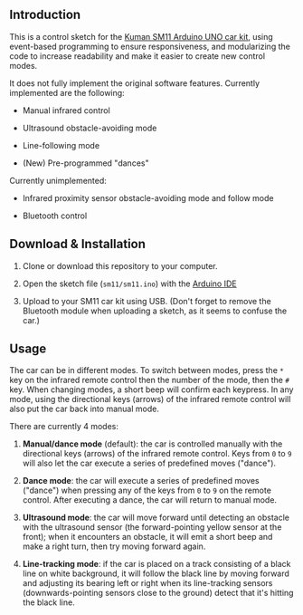 ## Introduction

This is a control sketch for the [Kuman SM11 Arduino UNO car kit](http://www.kumantech.com/kuman-arduino-uno-bluetooth-irafred-remote-control-smart-robot-car-kit-sm11_p0415.html),
using event-based programming to ensure responsiveness, and modularizing the
code to increase readability and make it easier to create new control modes.

It does not fully implement the original software features. Currently
implemented are the following:

* Manual infrared control

* Ultrasound obstacle-avoiding mode

* Line-following mode

* (New) Pre-programmed "dances"


Currently unimplemented:

* Infrared proximity sensor obstacle-avoiding mode and follow mode

* Bluetooth control


## Download & Installation

1. Clone or download this repository to your computer.

2. Open the sketch file (`sm11/sm11.ino`) with the [Arduino IDE](https://www.arduino.cc/en/Main/Software)

3. Upload to your SM11 car kit using USB. (Don't forget to remove the Bluetooth module
when uploading a sketch, as it seems to confuse the car.)

## Usage

The car can be in different modes. To switch between modes, press the `*` key on the
infrared remote control then the number of the mode, then the `#` key. When changing
modes, a short beep will confirm each keypress. In any mode, using the directional
keys (arrows) of the infrared remote control will also put the car back into manual
mode.

There are currently 4 modes:

1. **Manual/dance mode** (default): the car is controlled manually with the directional
keys (arrows) of the infrared remote control. Keys from `0` to `9` will also let the
car execute a series of predefined moves ("dance").

2. **Dance mode**: the car will execute a series of predefined moves ("dance") when
pressing any of the keys from `0` to `9` on the remote control. After executing a
dance, the car will return to manual mode.

3. **Ultrasound mode**: the car will move forward until detecting an obstacle with the
ultrasound sensor (the forward-pointing yellow sensor at the front); when it encounters
an obstacle, it will emit a short beep and make a right turn, then try moving forward
again.

4. **Line-tracking mode**: if the car is placed on a track consisting of a black line
on white background, it will follow the black line by moving forward and adjusting its
bearing left or right when its line-tracking sensors (downwards-pointing sensors
close to the ground) detect that it's hitting the black line.
